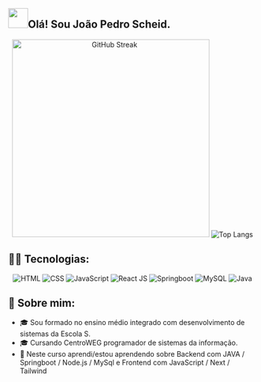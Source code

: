 ## <img height="40" src="[https://tenor.com/view/dev-gif-23299500](https://c.tenor.com/o6aj3W2I7rMAAAAC/dev.gif)"/>Olá! Sou João Pedro Scheid.


<div align="center" >
  <img src="https://github-readme-streak-stats.herokuapp.com?user=JoaoScheid&theme=tokyonight" alt="GitHub Streak" width="400">
  <img src="https://github-readme-stats.vercel.app/api/top-langs/?username=JoaoScheid&layout=pie&theme=tokyonight" alt="Top Langs">
</div>


## 👩‍💻 Tecnologias:

<div align="center">
  
  <div align="center">
    <img title="HTML-5" alt="HTML" src="https://img.shields.io/badge/HTML5-E34F26?style=for-the-badge&logo=html5&logoColor=white" />
    <img title="CSS-3" alt="CSS" src="https://img.shields.io/badge/CSS3-1572B6?style=for-the-badge&logo=css3&logoColor=white" />
    <img title="JavaScript" alt="JavaScript" src="https://img.shields.io/badge/JavaScript-F7DF1E?style=for-the-badge&logo=javascript&logoColor=black" />
    <img title="ReactJS" alt="React JS" src="https://img.shields.io/badge/React-20232A?style=for-the-badge&logo=react&logoColor=61DAFB" />
    <img title="Springboot" alt="Springboot" src="https://img.shields.io/badge/Springboot-6DB33F?style=for-the-badge&logo=spring-boot&logoColor=white" />
    <img title="MySQL" alt="MySQL" src="https://img.shields.io/badge/MySQL-4479A1?style=for-the-badge&logo=mysql&logoColor=white" />
    <img title="Java" alt="Java" src="https://img.shields.io/badge/Java-007396?style=for-the-badge&logo=java&logoColor=white" />
  </div>
</div>


## 📖 Sobre mim:

- 🎓 Sou formado no ensino médio integrado com desenvolvimento de sistemas da Escola S. 
- 🎓 Cursando CentroWEG programador de sistemas da informação.
- 🌱 Neste curso aprendi/estou aprendendo sobre Backend com JAVA / Springboot / Node.js / MySql e Frontend com JavaScript / Next / Tailwind


